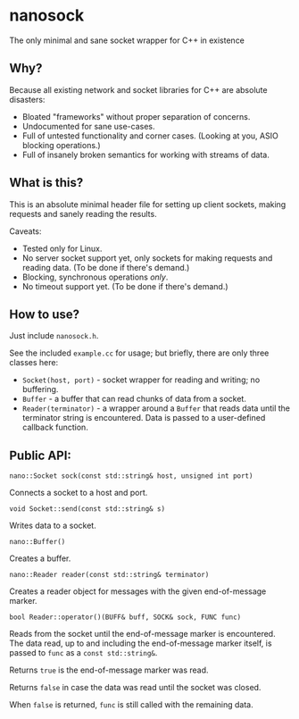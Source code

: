 # nanosock
The only minimal and sane socket wrapper for C++ in existence

## Why?

Because all existing network and socket libraries for C++ are absolute disasters:

* Bloated "frameworks" without proper separation of concerns.
* Undocumented for sane use-cases.
* Full of untested functionality and corner cases. (Looking at you, ASIO blocking operations.)
* Full of insanely broken semantics for working with streams of data.

## What is this?

This is an absolute minimal header file for setting up client sockets, making requests and sanely reading the results.

Caveats:

* Tested only for Linux.
* No server socket support yet, only sockets for making requests and reading data. (To be done if there's demand.)
* Blocking, synchronous operations _only_.
* No timeout support yet. (To be done if there's demand.)

## How to use?

Just include `nanosock.h`.

See the included `example.cc` for usage; but briefly, there are only three classes here:

* `Socket(host, port)` - socket wrapper for reading and writing; no buffering.
* `Buffer` - a buffer that can read chunks of data from a socket.
* `Reader(terminator)` - a wrapper around a `Buffer` that reads data until the terminator string is encountered. Data is passed to a user-defined callback function.

## Public API:

`nano::Socket sock(const std::string& host, unsigned int port)`

Connects a socket to a host and port.

`void Socket::send(const std::string& s)`

Writes data to a socket.

`nano::Buffer()`

Creates a buffer.

`nano::Reader reader(const std::string& terminator)`

Creates a reader object for messages with the given end-of-message marker.

`bool Reader::operator()(BUFF& buff, SOCK& sock, FUNC func)`

Reads from the socket until the end-of-message marker is encountered.
The data read, up to and including the end-of-message marker itself, is passed to `func` as a `const std::string&`.

Returns `true` is the end-of-message marker was read.

Returns `false` in case the data was read until the socket was closed.

When `false` is returned, `func` is still called with the remaining data.
